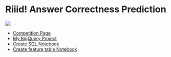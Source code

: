 # Riiid! Answer Correctness Prediction
![](https://storage.googleapis.com/kaggle-media/competitions/Riiid/Graphic%20or%20image%20within%20description%20(min%20size%20350x350).png)

- [Competition Page](https://www.kaggle.com/c/riiid-test-answer-prediction)
- [My BigQuery Project](https://console.cloud.google.com/bigquery?hl=ja&project=cyberagent-312)
- [Create SQL Notebook](https://www.kaggle.com/takamichitoda/riiid-create-sql)
- [Create feature table Notebook](https://www.kaggle.com/takamichitoda/riiid-create-feature-table-csv?scriptVersionId=48409096)
